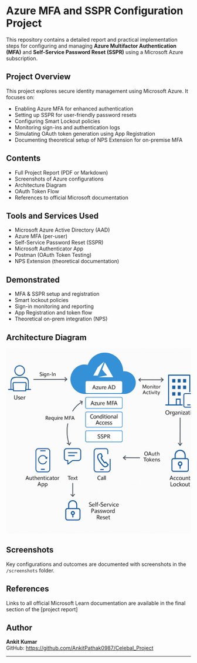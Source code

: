 # Azure MFA and SSPR Configuration Project

This repository contains a detailed report and practical implementation steps for configuring and managing **Azure Multifactor Authentication (MFA)** and **Self-Service Password Reset (SSPR)** using a Microsoft Azure subscription.

##  Project Overview

This project explores secure identity management using Microsoft Azure. It focuses on:

- Enabling Azure MFA for enhanced authentication
- Setting up SSPR for user-friendly password resets
- Configuring Smart Lockout policies
- Monitoring sign-ins and authentication logs
- Simulating OAuth token generation using App Registration
- Documenting theoretical setup of NPS Extension for on-premise MFA

##  Contents

-  Full Project Report (PDF or Markdown)
-  Screenshots of Azure configurations
-  Architecture Diagram
-  OAuth Token Flow 
-  References to official Microsoft documentation

##  Tools and Services Used

- Microsoft Azure Active Directory (AAD)
- Azure MFA (per-user)
- Self-Service Password Reset (SSPR)
- Microsoft Authenticator App
- Postman (OAuth Token Testing)
- NPS Extension (theoretical documentation)

##   Demonstrated

- MFA & SSPR setup and registration
- Smart lockout policies
- Sign-in monitoring and reporting
- App Registration and token flow
- Theoretical on-prem integration (NPS)
## Architecture Diagram

![Azure MFA and SSPR Architecture](https://github.com/AnkitPathak0987/Celebal_Project/blob/main/Architecture%20Diagram%20project.png)

##  Screenshots

Key configurations and outcomes are documented with screenshots in the `/screenshots` folder.

##  References

Links to all official Microsoft Learn documentation are available in the final section of the [project report]

##  Author

**Ankit Kumar**  
GitHub: https://github.com/AnkitPathak0987/Celebal_Project 

---


